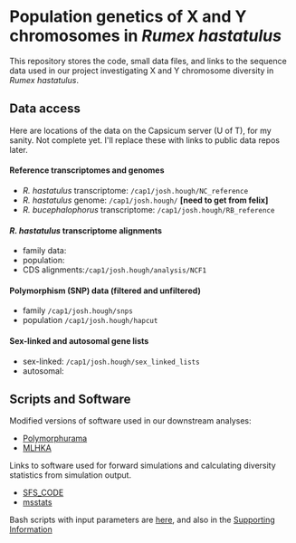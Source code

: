 # Population genetics of X and Y chromosomes in _Rumex hastatulus_

This repository stores the code, small data files, and links to the sequence data used in our project investigating X and Y chromosome diversity in  _Rumex hastatulus_.

## Data access

Here are locations of the data on the Capsicum server (U of T), for my sanity. Not complete yet. I'll replace these with links to public data repos later.

#### Reference transcriptomes and genomes
+ _R. hastatulus_ transcriptome: ```/cap1/josh.hough/NC_reference```
+ _R. hastatulus_ genome: ```/cap1/josh.hough/``` **[need to get from felix]**
+ _R. bucephalophorus_ transcriptome: ```/cap1/josh.hough/RB_reference```

#### _R. hastatulus_ transcriptome alignments
+ family data:
+ population:
+ CDS alignments:```/cap1/josh.hough/analysis/NCF1```

#### Polymorphism (SNP) data (filtered and unfiltered)
+ family ```/cap1/josh.hough/snps```
+ population ```/cap1/josh.hough/hapcut```

#### Sex-linked and autosomal gene lists
+ sex-linked: ```/cap1/josh.hough/sex_linked_lists```
+ autosomal:

## Scripts and Software

Modified versions of software used in our downstream analyses:

+ [Polymorphurama](https://github.com/houghjosh/XYdiversity/tree/master/Polymorphurama_modified)
+ [MLHKA](https://github.com/houghjosh/XYdiversity/tree/master/MLHKA_modified)

Links to software used for forward simulations and calculating diversity statistics from simulation output.

+ [SFS_CODE](http://sfscode.sourceforge.net/SFS_CODE/index/index.html)
+ [msstats](https://github.com/molpopgen/msstats)

Bash scripts with input parameters are [here](https://github.com/houghjosh/XYdiversity/tree/master/SFS_code), and also in the [Supporting Information](https://github.com/houghjosh/XYdiversity/tree/master/supporting-information)
